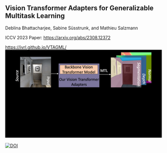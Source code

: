 
## Vision Transformer Adapters for Generalizable Multitask Learning 
Deblina Bhattacharjee, Sabine Süsstrunk, and Mathieu Salzmann


ICCV 2023 Paper: https://arxiv.org/abs/2308.12372

https://ivrl.github.io/VTAGML/
![Figure Abstract](avtar.gif)

[![DOI](https://zenodo.org/badge/680203400.svg)](https://zenodo.org/doi/10.5281/zenodo.11067070)

